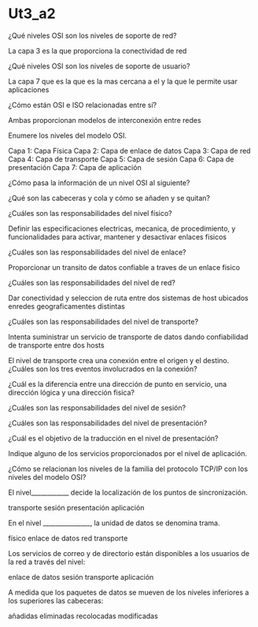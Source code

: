 # Ut3_a2

¿Qué niveles OSI son los niveles de soporte de red? 

La capa 3 es la que proporciona la conectividad de red

¿Qué niveles OSI son los niveles de soporte de usuario? 

La capa 7 que es la que es la mas cercana a el y la que le permite usar aplicaciones

¿Cómo están OSI e ISO relacionadas entre sí? 

Ambas proporcionan modelos de interconexión entre redes

Enumere los niveles del modelo OSI. 

Capa 1: Capa Física
Capa 2: Capa de enlace de datos
Capa 3: Capa de red
Capa 4: Capa de transporte
Capa 5: Capa de sesión
Capa 6: Capa de presentación
Capa 7: Capa de aplicación

¿Cómo pasa la información de un nivel OSI al siguiente? 



¿Qué son las cabeceras y cola y cómo se añaden y se quitan? 

¿Cuáles son las responsabilidades del nivel físico? 

Definir las especificaciones electricas, mecanica, de procedimiento, y funcionalidades para activar, mantener y desactivar enlaces fisicos

¿Cuáles son las responsabilidades del nivel de enlace? 

Proporcionar un transito de datos confiable a traves de un enlace fisico

¿Cuáles son las responsabilidades del nivel de red? 

Dar conectividad y seleccion de ruta entre dos sistemas de host ubicados enredes geograficamentes distintas

¿Cuáles son las responsabilidades del nivel de transporte? 

Intenta suministrar un servicio de transporte de datos dando confiabilidad de transporte entre dos hosts

El nivel de transporte crea una conexión entre el origen y el destino. ¿Cuáles son los tres eventos involucrados en la conexión?



¿Cuál es la diferencia entre una dirección de punto en servicio, una dirección lógica y una dirección fisica? 

¿Cuáles son las responsabilidades del nivel de sesión? 

¿Cuáles son las responsabilidades del nivel de presentación? 

¿Cuál es el objetivo de la traducción en el nivel de presentación? 

Indique alguno de los servicios proporcionados por el nivel de aplicación. 

¿Cómo se relacionan los niveles de la familia del protocolo TCP/IP con los niveles del modelo OSI?

El nivel____________ decide la localización de los puntos de sincronización. 

transporte
sesión
presentación
aplicación

En el nivel _______________, la unidad de datos se denomina trama.

físico
enlace de datos
red
transporte

Los servicios de correo y de directorio están disponibles a los usuarios de la red a través del nivel:

enlace de datos
sesión
transporte
aplicación

A medida que los paquetes de datos se mueven  de los niveles inferiores a los superiores las cabeceras:

añadidas
eliminadas
recolocadas
modificadas
